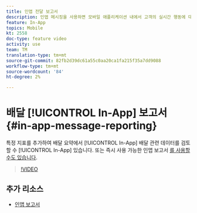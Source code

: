 ```yaml
---
title: 인앱 전달 보고서
description: 인앱 메시징을 사용하면 모바일 애플리케이션 내에서 고객의 실시간 행동에 대한 컨텍스트 기반의 인앱 메시지를 사용자에게 제공할 수 있습니다.
feature: In-App
topics: Mobile
kt: 2558
doc-type: feature video
activity: use
team: TM
translation-type: tm+mt
source-git-commit: 82fb2d39dc61a55c0aa20ca1fa215f35a7dd9088
workflow-type: tm+mt
source-wordcount: '84'
ht-degree: 2%

---
```


# 배달 [!UICONTROL In-App] 보고서 {#in-app-message-reporting}

특정 지표를 추가하여 배달 요약에서 [!UICONTROL In-App] 배달 관련 데이터를 검토할 수 [!UICONTROL In-App] 있습니다. 또는 즉시 사용 가능한 인앱 보고서 [를 사용할 수도 있습니다](https://docs.adobe.com/content/help/en/campaign-standard/using/reporting/list-of-reports/in-app-report.html).

>[!VIDEO](https://video.tv.adobe.com/v/26412?quality=12)

## 추가 리소스

* [인앱 보고서](https://docs.adobe.com/content/help/en/campaign-standard/using/reporting/list-of-reports/in-app-report.html)
